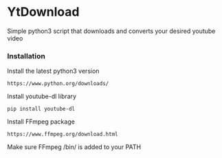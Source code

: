 # YtDownload

Simple python3 script that downloads and converts your desired youtube video

### Installation

Install the latest python3 version
```
https://www.python.org/downloads/
```

Install youtube-dl library
```
pip install youtube-dl
```

Install FFmpeg package
```
https://www.ffmpeg.org/download.html
```

Make sure FFmpeg /bin/ is added to your PATH

